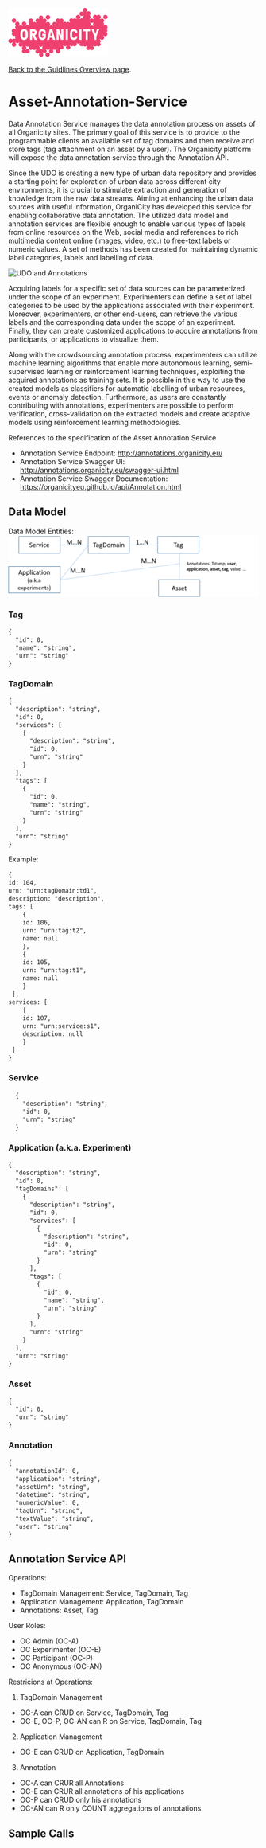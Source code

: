 ![Organicity logo](../images/organicity_logo_pink_100.png)

[Back to the Guidlines Overview page](https://organicityeu.github.io/).

# Asset-Annotation-Service

Data Annotation Service manages the data annotation process on assets of all Organicity sites.
The primary goal of this service is to provide to the programmable clients an available set of
tag domains and then receive and store tags (tag attachment on an asset by a user). The Organicity
platform will expose the data annotation service through the Annotation API.
 
Since the UDO is creating a new type of urban data repository and provides a starting point for exploration of 
urban data across different city environments, it is crucial to stimulate extraction and generation of knowledge from the 
raw data streams. Aiming at enhancing the urban data sources with useful information, OrganiCity has developed this service for 
enabling collaborative data annotation. The utilized data model and annotation services are flexible enough to enable various types 
of labels from online resources on the Web, social media and references to rich multimedia content online (images, video, etc.)
 to free-text labels or numeric values. A set of methods has been created for maintaining dynamic label 
 categories, labels and labelling of data.  
  
![UDO and Annotations](./figs/udo-annotations.png=120x100 "UDO and Annotations") 

Acquiring labels for a specific set of data sources can be parameterized under the scope of an experiment. Experimenters can define a set 
of label categories to be used by the applications associated with their experiment. Moreover, experimenters, or other end-users, 
can retrieve the various labels and the corresponding data under the scope of an experiment.  Finally, they can create customized applications 
to acquire annotations from participants, or applications to visualize them. 
 
Along with the crowdsourcing annotation process, experimenters can utilize machine learning algorithms that enable more autonomous 
learning, semi-supervised learning or reinforcement learning techniques, exploiting the acquired annotations as training sets. 
It is possible in this way to use the created models as classifiers for automatic labelling of urban resources, events or anomaly detection. 
Furthermore, as users are constantly contributing with annotations, experimenters are possible to perform verification, cross-validation 
on the extracted models and create adaptive models using reinforcement learning methodologies. 

References to the specification of the Asset Annotation Service
- Annotation Service Endpoint: http://annotations.organicity.eu/
- Annotation Service Swagger UI: http://annotations.organicity.eu/swagger-ui.html
- Annotation Service Swagger Documentation: https://organicityeu.github.io/api/Annotation.html

## Data Model

Data Model Entities:
![alt text](./figs/annotation_model.png "Logo Title Text 1")


### Tag

    {
      "id": 0,
      "name": "string",
      "urn": "string"
    }

### TagDomain

    {
      "description": "string",
      "id": 0,
      "services": [
        {
          "description": "string",
          "id": 0,
          "urn": "string"
        }
      ],
      "tags": [
        {
          "id": 0,
          "name": "string",
          "urn": "string"
        }
      ],
      "urn": "string"
    }

Example:

    {
    id: 104,
    urn: "urn:tagDomain:td1",
    description: "description",
    tags: [
        {
        id: 106,
        urn: "urn:tag:t2",
        name: null
        },
        {
        id: 105,
        urn: "urn:tag:t1",
        name: null
        }
     ],
    services: [
        {
        id: 107,
        urn: "urn:service:s1",
        description: null
        }
     ]
    }

### Service

      {
        "description": "string",
        "id": 0,
        "urn": "string"
      }

### Application (a.k.a. Experiment)
    {
      "description": "string",
      "id": 0,
      "tagDomains": [
        {
          "description": "string",
          "id": 0,
          "services": [
            {
              "description": "string",
              "id": 0,
              "urn": "string"
            }
          ],
          "tags": [
            {
              "id": 0,
              "name": "string",
              "urn": "string"
            }
          ],
          "urn": "string"
        }
      ],
      "urn": "string"
    }

### Asset

    {
      "id": 0,
      "urn": "string"
    }

### Annotation

    {
      "annotationId": 0,
      "application": "string",
      "assetUrn": "string",
      "datetime": "string",
      "numericValue": 0,
      "tagUrn": "string",
      "textValue": "string",
      "user": "string"
    }



## Annotation Service API

Operations:
- TagDomain Management: Service, TagDomain, Tag
- Application Management: Application, TagDomain
- Annotations: Asset, Tag


User Roles:
- OC Admin (OC-A)
- OC Experimenter (OC-E)
- OC Participant (OC-P)
- OC Anonymous (OC-AN)

Restricions at Operations:
1. TagDomain Management
 + OC-A can CRUD on Service, TagDomain, Tag
 + OC-E, OC-P, OC-AN can R on Service, TagDomain, Tag
2. Application Management
 + OC-E can CRUD on Application, TagDomain
3. Annotation
 + OC-A can CRUR all Annotations
 + OC-E can CRUR all annotations of his applications
 + OC-P can CRUD only his annotations
 + OC-AN can R only COUNT aggregations of annotations


## Sample Calls

